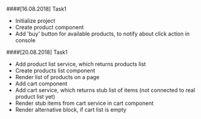 ####[16.08.2018] Task1
- Initialize project
- Create product component
- Add 'buy' button for available products, to notify about click action in console

####[20.08.2018] Task1
- Add product list service, which returns products list
- Create products list component
- Render list of products on a page
- Add cart component
- Add cart service, which returns stub list of items (not connected to real product list yet)
- Render stub items from cart service in cart component
- Render alternative block, if cart list is empty
